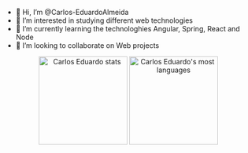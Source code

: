 - 👋 Hi, I’m @Carlos-EduardoAlmeida
- 👀 I’m interested in studying different web technologies
- 🌱 I’m currently learning the technologhies Angular, Spring, React and Node
- 💞️ I’m looking to collaborate on Web projects

<div align="center" space='2rem'>
<img  height="180em" src="https://github-readme-stats.vercel.app/api?username=Carlos-EduardoAlmeida&show_icons=true&theme=radical&include_all_commits=true&count_private=true" alt="Carlos Eduardo stats"/>
<img height="180em" src="https://github-readme-stats.vercel.app/api/top-langs/?username=Carlos-EduardoAlmeida&layout=compact&langs_count=7&theme=dark" alt="Carlos Eduardo's most languages"/>
</div>
